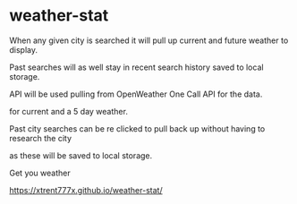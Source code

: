 # weather-stat

When any given city is searched it will pull up current and future weather to display. 

Past searches will as well stay in recent search history saved to local storage.

API will be used pulling from OpenWeather One Call API for the data.

for current and a 5 day weather.

Past city searches can be re clicked to pull back up without having to research the city 

as these will be saved to local storage.


Get you weather

https://xtrent777x.github.io/weather-stat/


